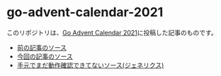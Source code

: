 # go-advent-calendar-2021

このリポジトリは、[Go Advent Calendar 2021](https://qiita.com/advent-calendar/2021/go)に投稿した記事のものです。

- [前の記事のソース](https://github.com/uh-zz/go-advent-calendar-2021/blob/main/beforeme/beforeme.go)
- [今回の記事のソース](https://github.com/uh-zz/go-advent-calendar-2021/blob/main/afterme/afterme.go)
- [手元でまだ動作確認できてないソース(ジェネリクス)](https://github.com/uh-zz/go-advent-calendar-2021/blob/main/generics/generics.go)
